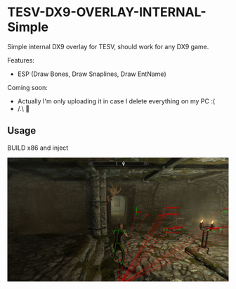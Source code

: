 # TESV-DX9-OVERLAY-INTERNAL-Simple

<!--- [![Build status] --->

Simple internal DX9 overlay for TESV, should work for any DX9 game.

Features:
* ESP (Draw Bones, Draw Snaplines, Draw EntName)

Coming soon:
* Actually I'm only uploading it in case I delete everything on my PC :(
* /.\ 🧹

## Usage

BUILD x86 and inject

![alt text](https://github.com/oz28/TESV-DX9-OVERLAY-INTERNAL-Simple/blob/main/skyrimreadme.png)

